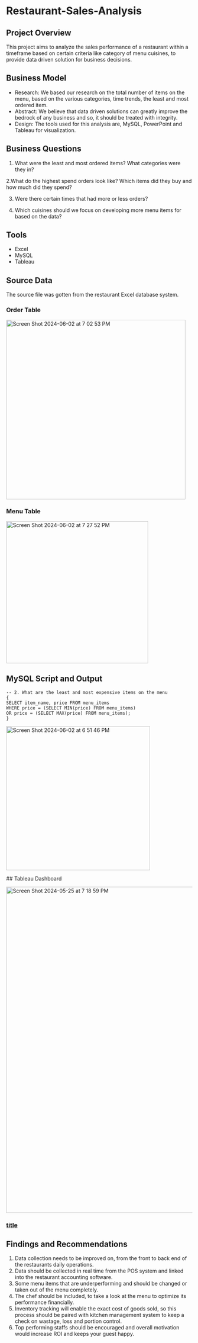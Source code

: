 # Restaurant-Sales-Analysis

## Project Overview
This project aims to analyze the sales performance of a restaurant within a timeframe based on certain criteria like category of menu cuisines, to provide data driven solution for business decisions. 

## Business Model
- Research:
We based our research on the total number of items on the menu, based on the various categories, time trends, the least and most ordered item.
- Abstract:
We believe that data driven solutions can greatly improve the bedrock of any business and so, it should be treated with integrity.
- Design:
The tools used for this analysis are, MySQL, PowerPoint and Tableau for visualization.

## Business Questions
1. What were the least and most ordered items? What categories were they in?
   
2.What do the highest spend orders look like? Which items did they buy and how much did they spend?

3. Were there certain times that had more or less orders?

4. Which cuisines should we focus on developing more menu items for based on the data?

## Tools
- Excel
- MySQL
- Tableau

## Source Data
The source file was gotten from the restaurant Excel database system.

### Order Table

<img width="485" alt="Screen Shot 2024-06-02 at 7 02 53 PM" src="https://github.com/Austa8/Restaurant-Sales-Analysis/assets/142371168/86a0eac9-93bc-422e-b78e-48802f595a59">

### Menu Table

<img width="384" alt="Screen Shot 2024-06-02 at 7 27 52 PM" src="https://github.com/Austa8/Restaurant-Sales-Analysis/assets/142371168/8ea4b13b-b737-4748-a6b2-a2e18da57cd3">



## MySQL Script and Output

```
-- 2. What are the least and most expensive items on the menu
{
SELECT item_name, price FROM menu_items
WHERE price = (SELECT MIN(price) FROM menu_items)
OR price = (SELECT MAX(price) FROM menu_items);
}
```
<img width="389" alt="Screen Shot 2024-06-02 at 6 51 46 PM" src="https://github.com/Austa8/Restaurant-Sales-Analysis/assets/142371168/8a4a89cf-bcb8-465a-920f-b7d954c6a96a">

## Tableau Dashboard

<img width="881" alt="Screen Shot 2024-05-25 at 7 18 59 PM" src="https://github.com/Austa8/Restaurant-Sales-Analysis/assets/142371168/4a927b4e-a5a7-4545-8300-dd62a640deac">

### [title](https://www.example.com)
## Findings and Recommendations

1. Data collection needs to be improved on, from the front to back end of the restaurants daily operations.
2. Data should be collected in real time from the POS system and linked into the restaurant accounting software.
3. Some menu items that are underperforming and should be changed or taken out of the menu completely.
4. The chef should be included, to take a look at the menu to optimize its performance financially.
5. Inventory tracking will enable the exact cost of goods sold, so this process should be paired with kitchen management system to keep a check on wastage, loss and portion control.
6. Top performing staffs should be encouraged and overall motivation would increase ROI and keeps your guest happy.
